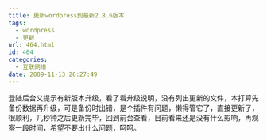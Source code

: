 ```yaml
---
title: 更新wordpress到最新2.8.6版本
tags:
  - wordpress
  - 更新
url: 464.html
id: 464
categories:
  - 互联网络
date: 2009-11-13 20:27:49
---
```


登陆后台又提示有新版本升级，看了看升级说明，没有列出更新的文件，本打算先备份数据再升级，可是备份时出错，是个插件有问题，懒得管它了，直接更新了，很顺利，几秒钟之后更新完毕，回到前台查看，目前看来还是没有什么影响，再观察一段时间，希望不要出什么问题，呵呵。